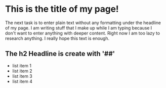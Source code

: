 
# This is the title of my page!
The next task is to enter plain text without any formatting under the headline of my page. 
I am writing stuff that I make up while I am typing because I don't want to enter anything 
with deeper content. Right now I am too lazy to research anything. I really hope this text is
enough.

## The h2 Headline is create with '##'
* list item 1
* list item 2
* list item 3
* list item 4
